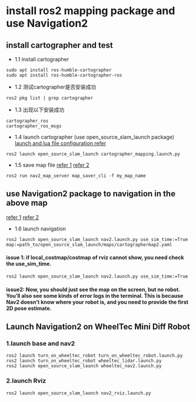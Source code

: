 # install ros2 mapping package and use Navigation2

## install cartographer and test

- 1.1 install cartographer

```bashrc
sudo apt install ros-humble-cartographer
sudo apt install ros-humble-cartographer-ros
```

- 1.2 测试cartographer是否安装成功

```bashrc
ros2 pkg list | grep cartographer
```

- 1.3 出现以下安装成功

```bashrc
cartographer_ros
cartographer_ros_msgs
```

- 1.4 launch cartographer (use open_source_slam_launch package)
  [launch and lua file configuration refer](https://github.com/ROBOTIS-GIT/turtlebot3/tree/humble-devel/turtlebot3_cartographer)

```bashrc
ros2 launch open_source_slam_launch cartographer_mapping.launch.py
```

- 1.5 save map file
  [refer 1](https://github.com/ros-navigation/navigation2/tree/humble/nav2_map_server)
  [refer 2](https://roboticsbackend.com/ros2-nav2-tutorial/)

```bashrc
ros2 run nav2_map_server map_saver_cli -f my_map_name
```

## use Navigation2 package to navigation in the above map

[refer 1](https://roboticsbackend.com/ros2-nav2-tutorial/)
[refer 2](https://github.com/ROBOTIS-GIT/turtlebot3/tree/humble-devel/turtlebot3_navigation2)

- 1.6 launch navigation

```bashrc
ros2 launch open_source_slam_launch nav2.launch.py use_sim_time:=True map:=path_to/open_source_slam_launch/maps/cartographermap2.yaml
```

#### issue 1: if local_costmap/costmap of rviz cannot show, you need check the use_sim_time.

```bashrc
ros2 launch open_source_slam_launch nav2.launch.py use_sim_time:=True
```

#### issue2: Now, you should just see the map on the screen, but no robot. You’ll also see some kinds of error logs in the terminal. This is because Nav2 doesn’t know where your robot is, and you need to **provide the first 2D pose estimate**.

## Launch Navigation2 on WheelTec Mini Diff Robot

### 1.launch base and nav2

```bashrc
ros2 launch turn_on_wheeltec_robot turn_on_wheeltec_robot.launch.py
ros2 launch turn_on_wheeltec_robot wheeltec_lidar.launch.py
ros2 launch open_source_slam_launch wheeltec_nav2.launch.py
```

### 2.launch Rviz

```bashrc
ros2 launch open_source_slam_launch nav2_rviz.launch.py
```
